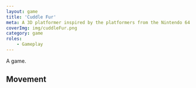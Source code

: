 ```yaml
---
layout: game
title: 'Cuddle Fur'
meta: A 3D platformer inspired by the platformers from the Nintendo 64 era. This was a quick student project.
coverImg: img/cuddleFur.png
category: game
roles:
    - Gameplay
---
```


A game.

## Movement